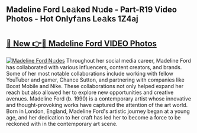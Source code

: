 ## Madeline Ford Le𝚊ked N𝚞de - Part-R19 Video Photos - Hot Onlyf𝚊ns Le𝚊ks 1Z4aj

# <h2><a href="http://ac26234.deff.icu/?id=Madeline+Ford">🔗 New 👉🔴 Madeline Ford VIDEO Photos</a></h2>

[![Madeline Ford N𝚞des](https://i.imgur.com/rIISA9y.gif)](http://ac26234.deff.icu/?id=Madeline+Ford)
Throughout her social media career, Madeline Ford has collaborated with various influencers, content creators, and brands. Some of her most notable collaborations include working with fellow YouTuber and gamer, Chance Sutton, and partnering with companies like Boost Mobile and Nike. These collaborations not only helped expand her reach but also allowed her to explore new opportunities and creative avenues. Madeline Ford (b. 1990) is a contemporary artist whose innovative and thought-provoking works have captured the attention of the art world. Born in London, England, Madeline Ford's artistic journey began at a young age, and her dedication to her craft has led her to become a force to be reckoned with in the contemporary art scene.
